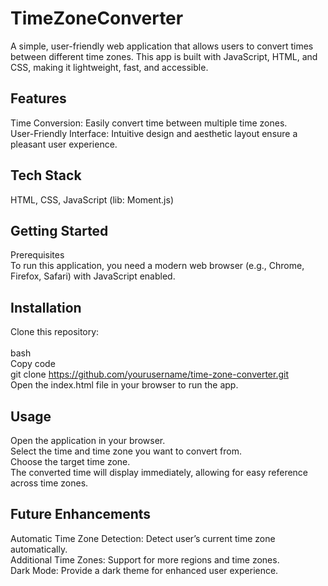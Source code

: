 # TimeZoneConverter
A simple, user-friendly web application that allows users to convert times between different time zones. This app is built with JavaScript, HTML, and CSS, making it lightweight, fast, and accessible.

## Features
Time Conversion: Easily convert time between multiple time zones.<br>
User-Friendly Interface: Intuitive design and aesthetic layout ensure a pleasant user experience.<br>

## Tech Stack
HTML, CSS, JavaScript (lib: Moment.js)<br>

## Getting Started
Prerequisites<br>
To run this application, you need a modern web browser (e.g., Chrome, Firefox, Safari) with JavaScript enabled.<br>

## Installation
Clone this repository:<br>
<br>
bash<br>
Copy code<br>
git clone https://github.com/yourusername/time-zone-converter.git<br>
Open the index.html file in your browser to run the app.<br>

## Usage
Open the application in your browser.<br>
Select the time and time zone you want to convert from.<br>
Choose the target time zone.<br>
The converted time will display immediately, allowing for easy reference across time zones.<br>

## Future Enhancements
Automatic Time Zone Detection: Detect user’s current time zone automatically.<br>
Additional Time Zones: Support for more regions and time zones.<br>
Dark Mode: Provide a dark theme for enhanced user experience.<br>